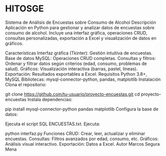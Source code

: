 # HITOSGE
Sistema de Análisis de Encuestas sobre Consumo de Alcohol
Descripción
Aplicación en Python para gestionar y analizar datos de encuestas sobre consumo de alcohol. Incluye una interfaz gráfica, operaciones CRUD, consultas personalizadas, exportación a Excel y visualización de datos en gráficos.

Características
Interfaz gráfica (Tkinter): Gestión intuitiva de encuestas.
Base de datos MySQL: Operaciones CRUD completas.
Consultas y filtros: Ordenar y filtrar datos según criterios (edad, consumo, problemas de salud).
Gráficos: Visualización interactiva (barras, pastel, líneas).
Exportación: Resultados exportables a Excel.
Requisitos
Python 3.8+, MySQL
Bibliotecas: mysql-connector-python, pandas, matplotlib
Instalación
Clona el repositorio:


git clone https://github.com/tu-usuario/proyecto-encuestas.git
cd proyecto-encuestas
Instala dependencias:


pip install mysql-connector-python pandas matplotlib
Configura la base de datos:

Ejecuta el script SQL ENCUESTAS.txt.
Ejecuta:


python interfaz.py
Funciones
CRUD: Crear, leer, actualizar y eliminar encuestas.
Consultas: Filtros avanzados por edad, consumo, etc.
Gráficos: Análisis visual interactivo.
Exportación: Datos a Excel.
Autor
Marcos Segura Mena
